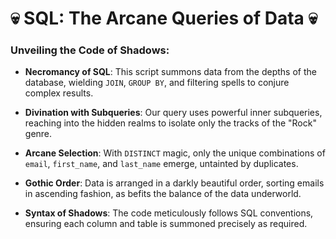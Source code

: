 

# 💀 SQL: The Arcane Queries of Data 💀

### Unveiling the Code of Shadows:

- **Necromancy of SQL**: This script summons data from the depths of the database, wielding `JOIN`, `GROUP BY`, and filtering spells to conjure complex results.
  
- **Divination with Subqueries**: Our query uses powerful inner subqueries, reaching into the hidden realms to isolate only the tracks of the "Rock" genre.

- **Arcane Selection**: With `DISTINCT` magic, only the unique combinations of `email`, `first_name`, and `last_name` emerge, untainted by duplicates.

- **Gothic Order**: Data is arranged in a darkly beautiful order, sorting emails in ascending fashion, as befits the balance of the data underworld.

- **Syntax of Shadows**: The code meticulously follows SQL conventions, ensuring each column and table is summoned precisely as required.


